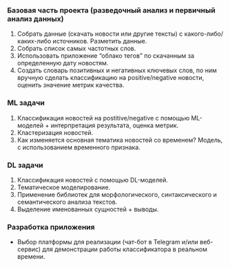 ### Базовая часть проекта (разведочный анализ и первичный анализ данных)
1. Собрать данные (скачать новости или другие тексты) с какого-либо/каких-либо источников. Разметить данные.
2. Собрать список самых частотных слов.
3. Использовать приложение “облако тегов” по скачанным за определенную дату новостям.
4. Создать словарь позитивных и негативных ключевых слов, по ним вручную сделать классификацию на positive/negative новости, оценить значение метрик качества.

### ML задачи
1. Классификация новостей на postitive/negative с помощью ML-моделей + интерпретация результата, оценка метрик.
2. Кластеризация новостей.
3. Как изменяется основная тематика новостей со временем? Модель, с использованием временного признака.

### DL задачи
1. Классификация новостей с помощью DL-моделей.
2. Тематическое моделирование.
3. Применение библиотек для морфологического, синтаксического и семантического анализа текстов.
4. Выделение именованных сущностей + выводы.

### Разработка приложения
- Выбор платформы для реализации (чат-бот в Telegram и/или веб-сервис) для демонстрации работы классификатора в реальном времени.

   


